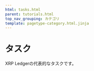 ```yaml
---
html: tasks.html
parent: tutorials.html
top_nav_grouping: カテゴリ
template: pagetype-category.html.jinja
---
```

# タスク

XRP Ledgerの代表的なタスクです。